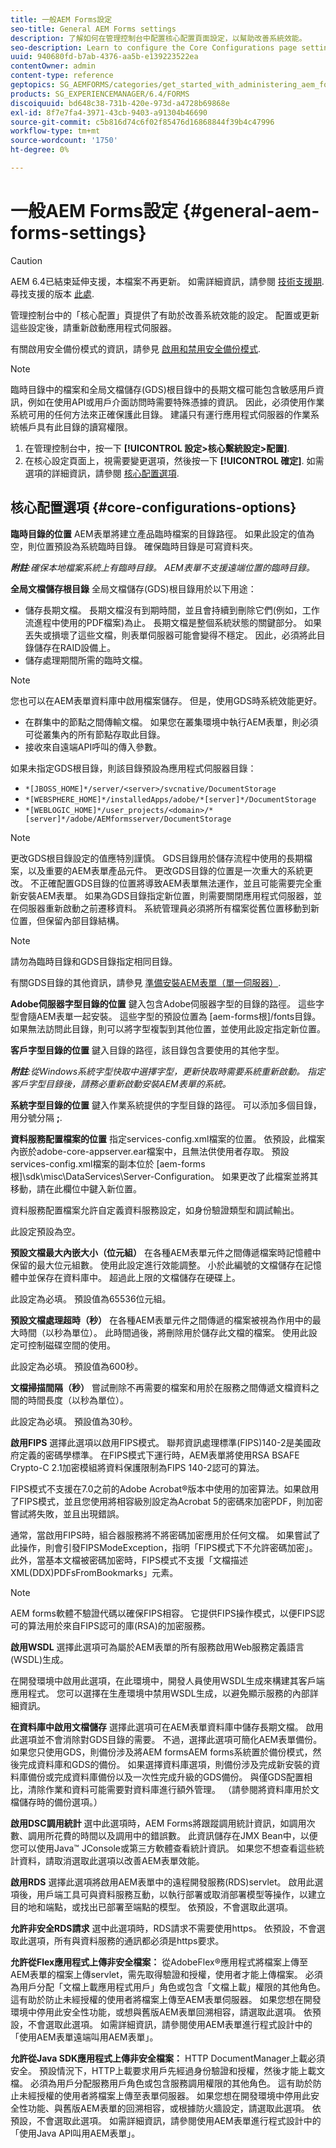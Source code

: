 ```yaml
---
title: 一般AEM Forms設定
seo-title: General AEM Forms settings
description: 了解如何在管理控制台中配置核心配置頁面設定，以幫助改善系統效能。
seo-description: Learn to configure the Core Configurations page settings in administration console that can help improve system performance.
uuid: 940680fd-b7ab-4376-aa5b-e139223522ea
contentOwner: admin
content-type: reference
geptopics: SG_AEMFORMS/categories/get_started_with_administering_aem_forms_on_jee
products: SG_EXPERIENCEMANAGER/6.4/FORMS
discoiquuid: bd648c38-731b-420e-973d-a4728b69868e
exl-id: 8f7e7fa4-3971-43cb-9403-a91304b46690
source-git-commit: c5b816d74c6f02f85476d16868844f39b4c47996
workflow-type: tm+mt
source-wordcount: '1750'
ht-degree: 0%

---
```


# 一般AEM Forms設定 {#general-aem-forms-settings}

>[!CAUTION]
>
>AEM 6.4已結束延伸支援，本檔案不再更新。 如需詳細資訊，請參閱 [技術支援期](https://helpx.adobe.com//tw/support/programs/eol-matrix.html). 尋找支援的版本 [此處](https://experienceleague.adobe.com/docs/).

管理控制台中的「核心配置」頁提供了有助於改善系統效能的設定。 配置或更新這些設定後，請重新啟動應用程式伺服器。

有關啟用安全備份模式的資訊，請參見 [啟用和禁用安全備份模式](/help/forms/using/admin-help/enabling-disabling-safe-backup-mode.md#enabling-and-disabling-safe-backup-mode).

>[!NOTE]
>
>臨時目錄中的檔案和全局文檔儲存(GDS)根目錄中的長期文檔可能包含敏感用戶資訊，例如在使用API或用戶介面訪問時需要特殊憑據的資訊。 因此，必須使用作業系統可用的任何方法來正確保護此目錄。 建議只有運行應用程式伺服器的作業系統帳戶具有此目錄的讀寫權限。

1. 在管理控制台中，按一下 **[!UICONTROL 設定>核心繫統設定>配置]**.
1. 在核心設定頁面上，視需要變更選項，然後按一下 **[!UICONTROL 確定]**. 如需選項的詳細資訊，請參閱 [核心配置選項](configure-general-aem-forms-settings.md#core-configurations-options).

## 核心配置選項 {#core-configurations-options}

**臨時目錄的位置** AEM表單將建立產品臨時檔案的目錄路徑。 如果此設定的值為空，則位置預設為系統臨時目錄。 確保臨時目錄是可寫資料夾。

***附註&#x200B;**:確保本地檔案系統上有臨時目錄。 AEM表單不支援遠端位置的臨時目錄。*

**全局文檔儲存根目錄** 全局文檔儲存(GDS)根目錄用於以下用途：

* 儲存長期文檔。 長期文檔沒有到期時間，並且會持續到刪除它們(例如，工作流進程中使用的PDF檔案)為止。 長期文檔是整個系統狀態的關鍵部分。 如果丟失或損壞了這些文檔，則表單伺服器可能會變得不穩定。 因此，必須將此目錄儲存在RAID設備上。
* 儲存處理期間所需的臨時文檔。

>[!NOTE]
>
>您也可以在AEM表單資料庫中啟用檔案儲存。 但是，使用GDS時系統效能更好。

* 在群集中的節點之間傳輸文檔。 如果您在叢集環境中執行AEM表單，則必須可從叢集內的所有節點存取此目錄。
* 接收來自遠端API呼叫的傳入參數。

如果未指定GDS根目錄，則該目錄預設為應用程式伺服器目錄：

* `*[JBOSS_HOME]*/server/<server>/svcnative/DocumentStorage`
* `*[WEBSPHERE_HOME]*/installedApps/adobe/*[server]*/DocumentStorage`
* `*[WEBLOGIC_HOME]*/user_projects/<domain>/*[server]*/adobe/AEMformsserver/DocumentStorage`

>[!NOTE]
>
>更改GDS根目錄設定的值應特別謹慎。 GDS目錄用於儲存流程中使用的長期檔案，以及重要的AEM表單產品元件。 更改GDS目錄的位置是一次重大的系統更改。 不正確配置GDS目錄的位置將導致AEM表單無法運作，並且可能需要完全重新安裝AEM表單。 如果為GDS目錄指定新位置，則需要關閉應用程式伺服器，並在伺服器重新啟動之前遷移資料。 系統管理員必須將所有檔案從舊位置移動到新位置，但保留內部目錄結構。

>[!NOTE]
>
>請勿為臨時目錄和GDS目錄指定相同目錄。

有關GDS目錄的其他資訊，請參見 [準備安裝AEM表單（單一伺服器）](https://www.adobe.com/go/learn_aemforms_prepareInstallsingle_63).

**Adobe伺服器字型目錄的位置** 鍵入包含Adobe伺服器字型的目錄的路徑。 這些字型會隨AEM表單一起安裝。 這些字型的預設位置為 [aem-forms根]/fonts目錄。 如果無法訪問此目錄，則可以將字型複製到其他位置，並使用此設定指定新位置。

**客戶字型目錄的位置** 鍵入目錄的路徑，該目錄包含要使用的其他字型。

***附註&#x200B;**:從Windows系統字型快取中選擇字型，更新快取時需要系統重新啟動。 指定客戶字型目錄後，請務必重新啟動安裝AEM表單的系統。*

**系統字型目錄的位置** 鍵入作業系統提供的字型目錄的路徑。 可以添加多個目錄，用分號分隔 **;**.

**資料服務配置檔案的位置** 指定services-config.xml檔案的位置。 依預設，此檔案內嵌於adobe-core-appserver.ear檔案中，且無法供使用者存取。 預設services-config.xml檔案的副本位於 [aem-forms根]\sdk\misc\DataServices\Server-Configuration。 如果更改了此檔案並將其移動，請在此欄位中鍵入新位置。

資料服務配置檔案允許自定義資料服務設定，如身份驗證類型和調試輸出。

此設定預設為空。

**預設文檔最大內嵌大小（位元組）** 在各種AEM表單元件之間傳遞檔案時記憶體中保留的最大位元組數。 使用此設定進行效能調整。 小於此編號的文檔儲存在記憶體中並保存在資料庫中。 超過此上限的文檔儲存在硬碟上。

此設定為必填。 預設值為65536位元組。

**預設文檔處理超時（秒）** 在各種AEM表單元件之間傳遞的檔案被視為作用中的最大時間（以秒為單位）。 此時間過後，將刪除用於儲存此文檔的檔案。 使用此設定可控制磁碟空間的使用。

此設定為必填。 預設值為600秒。

**文檔掃描間隔（秒）** 嘗試刪除不再需要的檔案和用於在服務之間傳遞文檔資料之間的時間長度（以秒為單位）。

此設定為必填。 預設值為30秒。

**啟用FIPS** 選擇此選項以啟用FIPS模式。 聯邦資訊處理標準(FIPS)140-2是美國政府定義的密碼學標準。 在FIPS模式下運行時，AEM表單將使用RSA BSAFE Crypto-C 2.1加密模組將資料保護限制為FIPS 140-2認可的算法。

FIPS模式不支援在7.0之前的Adobe Acrobat®版本中使用的加密算法。如果啟用了FIPS模式，並且您使用將相容級別設定為Acrobat 5的密碼來加密PDF，則加密嘗試將失敗，並且出現錯誤。

通常，當啟用FIPS時，組合器服務將不將密碼加密應用於任何文檔。 如果嘗試了此操作，則會引發FIPSModeException，指明「FIPS模式下不允許密碼加密」。 此外，當基本文檔被密碼加密時，FIPS模式不支援「文檔描述XML(DDX)PDFsFromBookmarks」元素。

>[!NOTE]
>
>AEM forms軟體不驗證代碼以確保FIPS相容。 它提供FIPS操作模式，以便FIPS認可的算法用於來自FIPS認可的庫(RSA)的加密服務。

**啟用WSDL** 選擇此選項可為屬於AEM表單的所有服務啟用Web服務定義語言(WSDL)生成。

在開發環境中啟用此選項，在此環境中，開發人員使用WSDL生成來構建其客戶端應用程式。 您可以選擇在生產環境中禁用WSDL生成，以避免顯示服務的內部詳細資訊。

**在資料庫中啟用文檔儲存** 選擇此選項可在AEM表單資料庫中儲存長期文檔。 啟用此選項並不會消除對GDS目錄的需要。 不過，選擇此選項可簡化AEM表單備份。 如果您只使用GDS，則備份涉及將AEM formsAEM forms系統置於備份模式，然後完成資料庫和GDS的備份。 如果選擇資料庫選項，則備份涉及完成新安裝的資料庫備份或完成資料庫備份以及一次性完成升級的GDS備份。 與僅GDS配置相比，清除作業和資料可能需要對資料庫進行額外管理。 （請參閱將資料庫用於文檔儲存時的備份選項。）

**啟用DSC調用統計** 選中此選項時，AEM Forms將跟蹤調用統計資訊，如調用次數、調用所花費的時間以及調用中的錯誤數。 此資訊儲存在JMX Bean中，以便您可以使用Java™ JConsole或第三方軟體查看統計資訊。 如果您不想查看這些統計資料，請取消選取此選項以改善AEM表單效能。

**啟用RDS** 選擇此選項將啟用AEM表單中的遠程開發服務(RDS)servlet。 啟用此選項後，用戶端工具可與資料服務互動，以執行部署或取消部署模型等操作，以建立目的地和端點，或找出已部署至端點的模型。 依預設，不會選取此選項。

**允許非安全RDS請求** 選中此選項時，RDS請求不需要使用https。 依預設，不會選取此選項，所有與資料服務的通訊都必須是https要求。

**允許從Flex應用程式上傳非安全檔案：** 從AdobeFlex®應用程式將檔案上傳至AEM表單的檔案上傳servlet，需先取得驗證和授權，使用者才能上傳檔案。 必須為用戶分配「文檔上載應用程式用戶」角色或包含「文檔上載」權限的其他角色。 這有助於防止未經授權的使用者將檔案上傳至AEM表單伺服器。 如果您想在開發環境中停用此安全性功能，或想與舊版AEM表單回溯相容，請選取此選項。 依預設，不會選取此選項。 如需詳細資訊，請參閱使用AEM表單進行程式設計中的「使用AEM表單遠端叫用AEM表單」。

**允許從Java SDK應用程式上傳非安全檔案：** HTTP DocumentManager上載必須安全。 預設情況下，HTTP上載要求用戶先經過身份驗證和授權，然後才能上載文檔。 必須為用戶分配服務用戶角色或包含服務調用權限的其他角色。 這有助於防止未經授權的使用者將檔案上傳至表單伺服器。 如果您想在開發環境中停用此安全性功能、與舊版AEM表單的回溯相容，或根據防火牆設定，請選取此選項。 依預設，不會選取此選項。 如需詳細資訊，請參閱使用AEM表單進行程式設計中的「使用Java API叫用AEM表單」。
